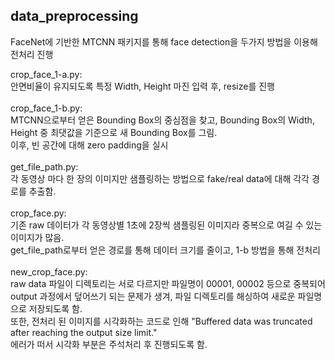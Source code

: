 ## data_preprocessing

FaceNet에 기반한 MTCNN 패키지를 통해 face detection을 두가지 방법을 이용해 전처리 진행


crop_face_1-a.py:<br/>
안면비율이 유지되도록 특정 Width, Height 마진 입력 후, resize를 진행
<br/>
<br/>
crop_face_1-b.py:<br/>
MTCNN으로부터 얻은 Bounding Box의 중심점을 찾고, Bounding Box의 Width, Height 중 최댓값을 기준으로 새 Bounding Box를 그림.<br/>
이후, 빈 공간에 대해 zero padding을 실시
<br/>
<br/>
get_file_path.py:<br/>
각 동영상 마다 한 장의 이미지만 샘플링하는 방법으로 fake/real data에 대해 각각 경로를 추출함.
<br/>
<br/>
crop_face.py:<br/>
기존 raw 데이터가 각 동영상별 1초에 2장씩 샘플링된 이미지라 중복으로 여길 수 있는 이미지가 많음.<br/>
get_file_path로부터 얻은 경로를 통해 데이터 크기를 줄이고, 1-b 방법을 통해 전처리
<br/>
<br/>
new_crop_face.py:<br/>
raw data 파일이 디렉토리는 서로 다르지만 파일명이 00001, 00002 등으로 중복되어<br/>
output 과정에서 덮어쓰기 되는 문제가 생겨, 파일 디렉토리를 해싱하여 새로운 파일명으로 저장되도록 함.<br/>
또한, 전처리 된 이미지를 시각화하는 코드로 인해 "Buffered data was truncated after reaching the output size limit." <br/>
에러가 떠서 시각화 부분은 주석처리 후 진행되도록 함.
